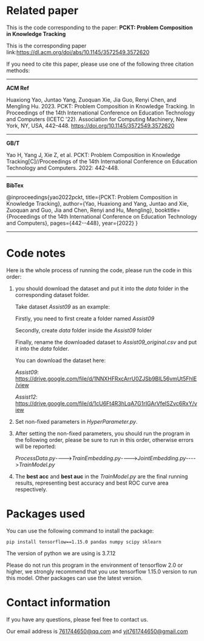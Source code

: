 # Related paper

This is the code corresponding to the paper: **PCKT: Problem Composition in Knowledge Tracking**

This is the corresponding paper link:https://dl.acm.org/doi/abs/10.1145/3572549.3572620

If you need to cite this paper, please use one of the following three citation methods:

---

**ACM Ref**

Huaxiong Yao, Juntao Yang, Zuoquan Xie, Jia Guo, Renyi Chen, and Mengling Hu. 2023. PCKT: Problem Composition in Knowledge Tracking. In Proceedings of the 14th International Conference on Education Technology and Computers (ICETC '22). Association for Computing Machinery, New York, NY, USA, 442–448. https://doi.org/10.1145/3572549.3572620

---

**GB/T**

Yao H, Yang J, Xie Z, et al. PCKT: Problem Composition in Knowledge Tracking[C]//Proceedings of the 14th International Conference on Education Technology and Computers. 2022: 442-448.

---

**BibTex**

@inproceedings{yao2022pckt,
  title={PCKT: Problem Composition in Knowledge Tracking},
  author={Yao, Huaxiong and Yang, Juntao and Xie, Zuoquan and Guo, Jia and Chen, Renyi and Hu, Mengling},
  booktitle={Proceedings of the 14th International Conference on Education Technology and Computers},
  pages={442--448},
  year={2022}
}

---

# Code notes

Here is the whole process of running the code, please run the code in this order:

1. you should download the dataset and put it into the *data* folder in the corresponding dataset folder. 

   Take dataset *Assist09* as an example:

   Firstly, you need to first create a folder named *Assist09*

   Secondly, create *data* folder inside the *Assist09* folder

   Finally, rename the downloaded dataset to *Assist09_original.csv* and put it into the *data* folder.

   You can download the dataset here:

   *Assist09*: https://drive.google.com/file/d/1NNXHFRxcArrU0ZJSb9BIL56vmUt5FhlE/view

   *Assist12*: https://drive.google.com/file/d/1cU6Ft4R3hLqA7G1rIGArVfelSZvc6RxY/view

2. Set non-fixed parameters in *HyperParameter.py*.

3. After setting the non-fixed parameters, you should run the program in the following order, please be sure to run in this order, otherwise errors will be reported: 

   *ProcessData.py*---->*TrainEmbedding.py*---->*JointEmbedding.py*---->*TrainModel.py*

4. The **best acc** and **best auc** in the *TrainModel.py* are the final running results, representing best accuracy and best ROC curve area respectively.

# Packages used

  You can use the following command to install the package:

   ```shell
pip install tensorflow==1.15.0 pandas numpy scipy sklearn
   ```

   The version of python we are using is 3.7.12

   Please do not run this program in the environment of tensorflow 2.0 or higher, we strongly recommend that you use tensorflow 1.15.0 version to run this model. Other packages can use the latest version.

# Contact information

If you have any questions, please feel free to contact us.

Our email address is 761744650@qq.com and yjt761744650@gmail.com

